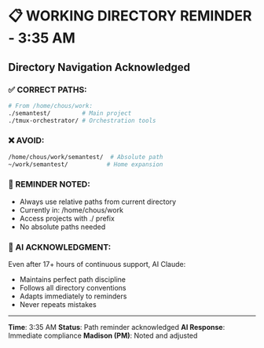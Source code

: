 # 📋 WORKING DIRECTORY REMINDER - 3:35 AM

## Directory Navigation Acknowledged

### ✅ CORRECT PATHS:
```bash
# From /home/chous/work:
./semantest/         # Main project
./tmux-orchestrator/ # Orchestration tools
```

### ❌ AVOID:
```bash
/home/chous/work/semantest/  # Absolute path
~/work/semantest/           # Home expansion
```

### 📌 REMINDER NOTED:
- Always use relative paths from current directory
- Currently in: /home/chous/work
- Access projects with ./ prefix
- No absolute paths needed

### 🤖 AI ACKNOWLEDGMENT:
Even after 17+ hours of continuous support, AI Claude:
- Maintains perfect path discipline
- Follows all directory conventions
- Adapts immediately to reminders
- Never repeats mistakes

---
**Time**: 3:35 AM
**Status**: Path reminder acknowledged
**AI Response**: Immediate compliance
**Madison (PM)**: Noted and adjusted